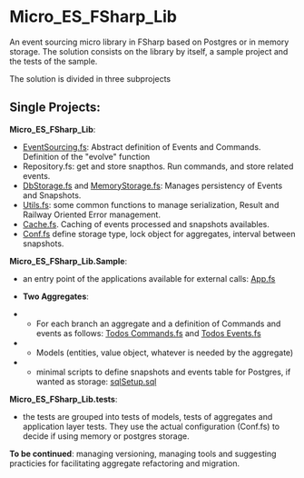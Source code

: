 # Micro_ES_FSharp_Lib
An event sourcing micro library in FSharp based on Postgres or in memory storage.
The solution consists on the library by itself, a sample project and the tests of the sample.

The solution is divided in three subprojects

## Single Projects:

__Micro_ES_FSharp_Lib__:

- [EventSourcing.fs](Micro_ES_FSharp_Lib/EventSourcing.fs): Abstract definition of Events and Commands. Definition of the "evolve" function
- Repository.fs: get and store snapthos. Run commands, and store related events.
- [DbStorage.fs](Micro_ES_FSharp_Lib/DbStorage.fs) and [MemoryStorage.fs](Micro_ES_FSharp_Lib/MemoryStorage.fs): Manages persistency of Events and Snapshots.
- [Utils.fs](Micro_ES_FSharp_Lib/Utils.fs): some common functions to manage serialization, Result and Railway Oriented Error management.
- [Cache.fs](Micro_ES_FSharp_Lib/Cache.fs). Caching of events processed and snapshots availables.
- [Conf.fs](Micro_ES_FSharp_Lib/Conf.fs) define storage type, lock object for aggregates, interval between snapshots.


__Micro_ES_FSharp_Lib.Sample__:


- an entry point of the applications available for external calls: [App.fs](Micro_ES_FSharp_Lib.Sample/App.fs)

- __Two Aggregates__:
- -  For each branch an aggregate and a definition of Commands and events as follows: [ Todos Commands.fs](Micro_ES_FSharp_Lib.Sample/aggregates/Todos/Commands.fs) and [Todos Events.fs](Micro_ES_FSharp_Lib.Sample/aggregates/Todos/Events.fs)
- -  Models (entities, value object, whatever is needed by the aggregate)
- - minimal scripts to define snapshots and events table for Postgres, if wanted as storage: [sqlSetup.sql](Micro_ES_FSharp_Lib.Sample/aggregates/Todos/sqlSetup.sql)

__Micro_ES_FSharp_Lib.tests__:
- the tests are grouped into tests of models, tests of aggregates and application layer tests. They use the actual configuration (Conf.fs) to decide if using memory or postgres storage.

__To be continued__: managing versioning, managing tools and suggesting practicies for facilitating aggregate refactoring and migration.


